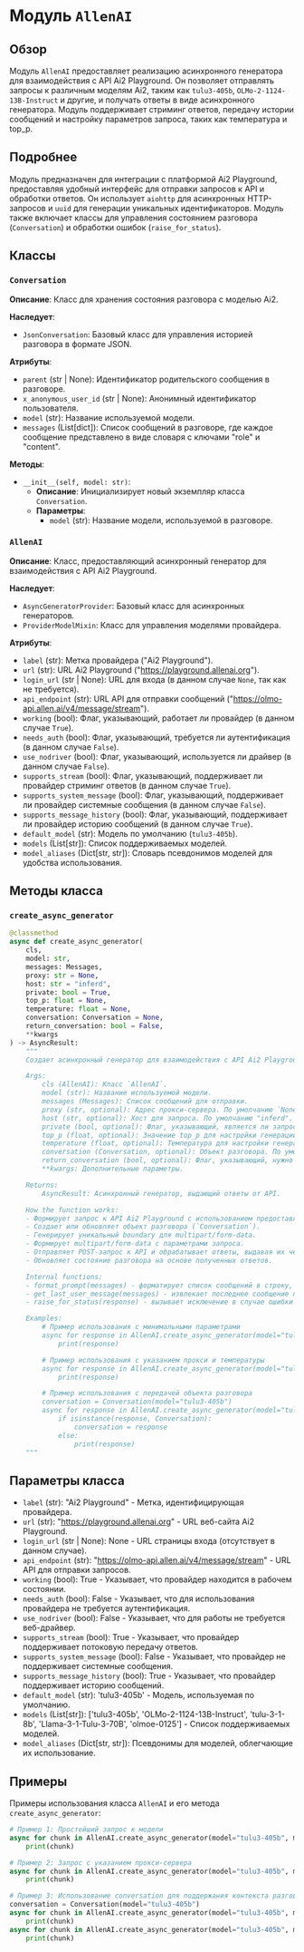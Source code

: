# Модуль `AllenAI`

## Обзор

Модуль `AllenAI` предоставляет реализацию асинхронного генератора для взаимодействия с API Ai2 Playground. Он позволяет отправлять запросы к различным моделям Ai2, таким как `tulu3-405b`, `OLMo-2-1124-13B-Instruct` и другие, и получать ответы в виде асинхронного генератора. Модуль поддерживает стриминг ответов, передачу истории сообщений и настройку параметров запроса, таких как температура и top_p.

## Подробнее

Модуль предназначен для интеграции с платформой Ai2 Playground, предоставляя удобный интерфейс для отправки запросов к API и обработки ответов. Он использует `aiohttp` для асинхронных HTTP-запросов и `uuid` для генерации уникальных идентификаторов. Модуль также включает классы для управления состоянием разговора (`Conversation`) и обработки ошибок (`raise_for_status`).

## Классы

### `Conversation`

**Описание**: Класс для хранения состояния разговора с моделью Ai2.

**Наследует**:
- `JsonConversation`: Базовый класс для управления историей разговора в формате JSON.

**Атрибуты**:
- `parent` (str | None): Идентификатор родительского сообщения в разговоре.
- `x_anonymous_user_id` (str | None): Анонимный идентификатор пользователя.
- `model` (str): Название используемой модели.
- `messages` (List[dict]): Список сообщений в разговоре, где каждое сообщение представлено в виде словаря с ключами "role" и "content".

**Методы**:
- `__init__(self, model: str)`:
    - **Описание**: Инициализирует новый экземпляр класса `Conversation`.
    - **Параметры**:
        - `model` (str): Название модели, используемой в разговоре.

### `AllenAI`

**Описание**: Класс, предоставляющий асинхронный генератор для взаимодействия с API Ai2 Playground.

**Наследует**:
- `AsyncGeneratorProvider`: Базовый класс для асинхронных генераторов.
- `ProviderModelMixin`: Класс для управления моделями провайдера.

**Атрибуты**:
- `label` (str): Метка провайдера ("Ai2 Playground").
- `url` (str): URL Ai2 Playground ("https://playground.allenai.org").
- `login_url` (str | None): URL для входа (в данном случае `None`, так как не требуется).
- `api_endpoint` (str): URL API для отправки сообщений ("https://olmo-api.allen.ai/v4/message/stream").
- `working` (bool): Флаг, указывающий, работает ли провайдер (в данном случае `True`).
- `needs_auth` (bool): Флаг, указывающий, требуется ли аутентификация (в данном случае `False`).
- `use_nodriver` (bool): Флаг, указывающий, используется ли драйвер (в данном случае `False`).
- `supports_stream` (bool): Флаг, указывающий, поддерживает ли провайдер стриминг ответов (в данном случае `True`).
- `supports_system_message` (bool): Флаг, указывающий, поддерживает ли провайдер системные сообщения (в данном случае `False`).
- `supports_message_history` (bool): Флаг, указывающий, поддерживает ли провайдер историю сообщений (в данном случае `True`).
- `default_model` (str): Модель по умолчанию (`tulu3-405b`).
- `models` (List[str]): Список поддерживаемых моделей.
- `model_aliases` (Dict[str, str]): Словарь псевдонимов моделей для удобства использования.

## Методы класса

### `create_async_generator`

```python
@classmethod
async def create_async_generator(
    cls,
    model: str,
    messages: Messages,
    proxy: str = None,
    host: str = "inferd",
    private: bool = True,
    top_p: float = None,
    temperature: float = None,
    conversation: Conversation = None,
    return_conversation: bool = False,
    **kwargs
) -> AsyncResult:
    """
    Создает асинхронный генератор для взаимодействия с API Ai2 Playground.

    Args:
        cls (AllenAI): Класс `AllenAI`.
        model (str): Название используемой модели.
        messages (Messages): Список сообщений для отправки.
        proxy (str, optional): Адрес прокси-сервера. По умолчанию `None`.
        host (str, optional): Хост для запроса. По умолчанию "inferd".
        private (bool, optional): Флаг, указывающий, является ли запрос приватным. По умолчанию `True`.
        top_p (float, optional): Значение top_p для настройки генерации. По умолчанию `None`.
        temperature (float, optional): Температура для настройки генерации. По умолчанию `None`.
        conversation (Conversation, optional): Объект разговора. По умолчанию `None`.
        return_conversation (bool, optional): Флаг, указывающий, нужно ли возвращать объект разговора. По умолчанию `False`.
        **kwargs: Дополнительные параметры.

    Returns:
        AsyncResult: Асинхронный генератор, выдающий ответы от API.

    How the function works:
    - Формирует запрос к API Ai2 Playground с использованием предоставленных параметров.
    - Создает или обновляет объект разговора (`Conversation`).
    - Генерирует уникальный boundary для multipart/form-data.
    - Формирует multipart/form-data с параметрами запроса.
    - Отправляет POST-запрос к API и обрабатывает ответы, выдавая их через асинхронный генератор.
    - Обновляет состояние разговора на основе полученных ответов.

    Internal functions:
    - format_prompt(messages) - форматирует список сообщений в строку, при отсутствии conversation.
    - get_last_user_message(messages) - извлекает последнее сообщение пользователя из списка сообщений.
    - raise_for_status(response) - вызывает исключение в случае ошибки HTTP-ответа.

    Examples:
        # Пример использования с минимальными параметрами
        async for response in AllenAI.create_async_generator(model="tulu3-405b", messages=[{"role": "user", "content": "Hello, world!"}]):
            print(response)

        # Пример использования с указанием прокси и температуры
        async for response in AllenAI.create_async_generator(model="tulu3-405b", messages=[{"role": "user", "content": "Explain the meaning of life."}], proxy="http://proxy.example.com", temperature=0.7):
            print(response)

        # Пример использования с передачей объекта разговора
        conversation = Conversation(model="tulu3-405b")
        async for response in AllenAI.create_async_generator(model="tulu3-405b", messages=[{"role": "user", "content": "What is your name?"}], conversation=conversation, return_conversation=True):
            if isinstance(response, Conversation):
                conversation = response
            else:
                print(response)
    """
```

## Параметры класса

- `label` (str): "Ai2 Playground" - Метка, идентифицирующая провайдера.
- `url` (str): "https://playground.allenai.org" - URL веб-сайта Ai2 Playground.
- `login_url` (str | None): None - URL страницы входа (отсутствует в данном случае).
- `api_endpoint` (str): "https://olmo-api.allen.ai/v4/message/stream" - URL API для отправки запросов.
- `working` (bool): True - Указывает, что провайдер находится в рабочем состоянии.
- `needs_auth` (bool): False - Указывает, что для использования провайдера не требуется аутентификация.
- `use_nodriver` (bool): False - Указывает, что для работы не требуется веб-драйвер.
- `supports_stream` (bool): True - Указывает, что провайдер поддерживает потоковую передачу ответов.
- `supports_system_message` (bool): False - Указывает, что провайдер не поддерживает системные сообщения.
- `supports_message_history` (bool): True - Указывает, что провайдер поддерживает историю сообщений.
- `default_model` (str): 'tulu3-405b' - Модель, используемая по умолчанию.
- `models` (List[str]): ['tulu3-405b', 'OLMo-2-1124-13B-Instruct', 'tulu-3-1-8b', 'Llama-3-1-Tulu-3-70B', 'olmoe-0125'] - Список поддерживаемых моделей.
- `model_aliases` (Dict[str, str]): Псевдонимы для моделей, облегчающие их использование.

## Примеры

Примеры использования класса `AllenAI` и его метода `create_async_generator`:

```python
# Пример 1: Простейший запрос к модели
async for chunk in AllenAI.create_async_generator(model="tulu3-405b", messages=[{"role": "user", "content": "Напиши короткий стих о весне."}]):
    print(chunk)

# Пример 2: Запрос с указанием прокси-сервера
async for chunk in AllenAI.create_async_generator(model="tulu3-405b", messages=[{"role": "user", "content": "Расскажи анекдот."}], proxy="http://your.proxy:8080"):
    print(chunk)

# Пример 3: Использование conversation для поддержания контекста разговора
conversation = Conversation(model="tulu3-405b")
async for chunk in AllenAI.create_async_generator(model="tulu3-405b", messages=[{"role": "user", "content": "Как тебя зовут?"}], conversation=conversation):
    print(chunk)
async for chunk in AllenAI.create_async_generator(model="tulu3-405b", messages=[{"role": "user", "content": "А сколько тебе лет?"}], conversation=conversation):
    print(chunk)